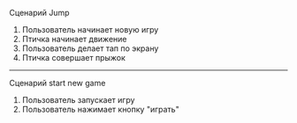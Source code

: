 Cценарий Jump

1. Пользователь начинает новую игру
2. Птичка начинает движение
3. Пользователь делает тап по экрану
4. Птичка совершает прыжок

***

Сценарий start new game

1. Пользователь запускает игру
2. Пользователь нажимает кнопку "играть"
